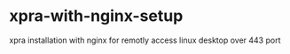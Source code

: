 # xpra-with-nginx-setup
xpra installation with nginx for remotly access linux desktop over 443 port
